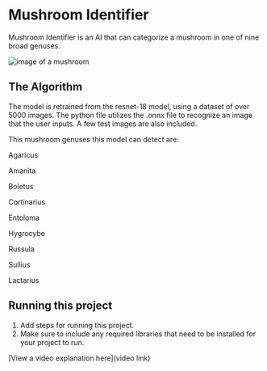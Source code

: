 # Mushroom Identifier

Mushroom Identifier is an AI that can categorize a mushroom in one of nine broad genuses.

![image of a mushroom](https://github.com/user-attachments/assets/54764509-068e-4333-bed8-c1ea40863caf)

## The Algorithm

The model is retrained from the resnet-18 model, using a dataset of over 5000 images. The python file utilizes the .onnx file to recognize an image that the user inputs. A few test images are also included.

This mushroom genuses this model can detect are:

Agaricus

Amanita

Boletus

Cortinarius

Entoloma

Hygrocybe

Russula

Sullius

Lactarius


## Running this project

1. Add steps for running this project.
2. Make sure to include any required libraries that need to be installed for your project to run.

[View a video explanation here](video link)
